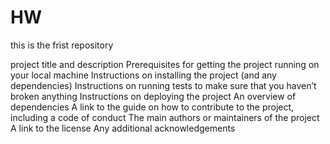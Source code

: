 # HW
this is the frist repository

project title and description
Prerequisites for getting the project running on your local machine
Instructions on installing the project (and any dependencies)
Instructions on running tests to make sure that you haven’t broken anything
Instructions on deploying the project
An overview of dependencies
A link to the guide on how to contribute to the project, including a code of conduct
The main authors or maintainers of the project
A link to the license
Any additional acknowledgements

